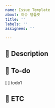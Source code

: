 ```yaml
---
name: Issue Template
about: 이슈 템플릿
title: ''
labels: ''
assignees: ''

---
```


## 📝 Description
<!-- 진행할 작업을 설명해주세요 -->

## 📝 To-do
<!-- 작업을 수행하기 위해 해야할 태스크를 작성해주세요 -->
[ ] todo1

## 📝 ETC
<!-- 특이사항 및 예정 개발 일정을 작성해주세요 -->

